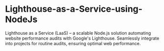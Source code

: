 # Lighthouse-as-a-Service-using-NodeJs
 Lighthouse as a Service (LaaS) – a scalable Node.js solution automating website performance audits with Google's Lighthouse. Seamlessly integrate into projects for routine audits, ensuring optimal web performance. 
